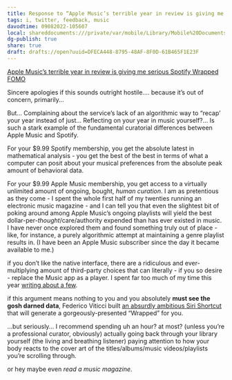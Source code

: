 ```yaml
---
title: Response to “Apple Music’s terrible year in review is giving me serious Spotify Wrapped FOMO” regarding Algorithmic vs. Human Curation
tags: i, twitter, feedback, music
davodtime: 09082022-105607
local: shareddocuments:///private/var/mobile/Library/Mobile%20Documents/iCloud~md~obsidian/Documents/OBSHIDDIAN/drafts/DFECA448-8795-48AF-8F0D-61B465F1E23F.md
dg-publish: true
share: true
draft: drafts://open?uuid=DFECA448-8795-48AF-8F0D-61B465F1E23F
---
```


[Apple Music’s terrible year in review is giving me serious Spotify Wrapped FOMO](https://www.theverge.com/2021/12/1/22812079/apple-music-year-in-review-spotify-wrapped-social-media)

Sincere apologies if this sounds outright hostile…. because it’s out of concern, primarily…

But… Complaining about the service’s lack of an algorithmic way to “recap’ your year instead of just… Reflecting on your year in music yourself?… Is such a stark example of the fundamental curatorial differences between Apple Music and Spotify.

For your $9.99 Spotify membership, you get the absolute latest in mathematical analysis - you get the best of the best in terms of what a computer can posit about your musical preferences from the absolute peak amount of behavioral data.

For your $9.99 Apple Music membership, you get access to a virtually unlimited amount of ongoing, bought, *human curation*. I am as pretentious as they come - I spent the whole first half of my twenties running an electronic music magazine - and I can tell you that even the slightest bit of poking around among Apple Music’s ongoing playlists will yield the best dollar-per-*thought*/care/authority expended than has ever existed in music. I have never once explored them and found something truly out of place - like, for instance, a purely algorithmic attempt at maintaining a genre playlist results in. (I have been an Apple Music subscriber since the day it became available to me.) 

if you don’t like the native interface, there are a ridiculous and ever-multiplying amount of third-party choices that can literally - if you so desire - replace the Music app as a player. I spent far too much of my time this year [writing about a few](https://bilge.world/iphone-ios-music-apps).

if this argument means nothing to you and you absolutely **must see the gosh darned data**, Federico Viticci built [an absurdly ambitious Siri Shortcut](https://www.macstories.net/ios/apple-music-wrapped-a-shortcut-to-visualize-your-most-listened-songs-artists-and-genres-of-the-year/) that will generate a gorgeously-presented “Wrapped” for you.

…but seriously… I recommend spending uh an hour? at most? (unless you’re a professional curator, obviously) actually going back through your library yourself (the living and breathing listener) paying attention to how your body reacts to the cover art of the titles/albums/music videos/playlists you’re scrolling through. 

or hey maybe even *read a music magazine*.